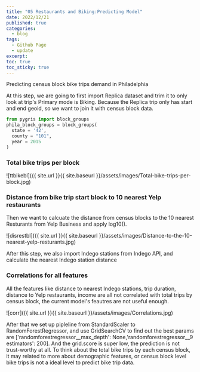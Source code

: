 ```yaml
---
title: "05 Restaurants and Biking:Predicting Model"
date: 2022/12/21
published: true
categories:
  - blog
tags:
  - Github Page
  - update
excerpt:
toc: true
toc_sticky: true
---
```


Predicting census block bike trips demand in Philadelphia

At this step, we are going to first import Replica dataset and trim it to only look at trip's Primary mode is Biking. Because the Replica trip only has start and end
geoid, so we want to join it with census block data.

```python
from pygris import block_groups
phila_block_groups = block_groups(
  state = '42', 
  county = "101",
  year = 2015
)
```

### Total bike trips per block

![ttbikebl]({{ site.url }}{{ site.baseurl }}/assets/images/Total-bike-trips-per-block.jpg)

### Distance from bike trip start block to 10 nearest Yelp restaurants

Then we want to calcuate the distance from census blocks to the 10 nearest Resturants from Yelp Business and apply log10().

![disrestbl]({{ site.url }}{{ site.baseurl }}/assets/images/Distance-to-the-10-nearest-yelp-resturants.jpg)

After this step, we also import Indego stations from Indego API, and calculate the nearest Indego station distance

### Correlations for all features

All the features like distance to nearest Indego stations, trip duration, distance to Yelp restaurants, income are all not correlated with total trips by census block, the current model's feautres are not useful enough.

![corr]({{ site.url }}{{ site.baseurl }}/assets/images/Correlations.jpg)

After that we set up pipleline from  StandardScaler to RandomForestRegressor, and use GridSearchCV to find out the best params are ['randomforestregressor__max_depth': None,'randomforestregressor__9 estimators': 200]. And the grid.score is super low, the prediction is not trust-worthy at all. To think about the total bike trips by each census block, it may related to more about demographic features, or census block level bike trips is not a ideal level to predict bike trip data.

